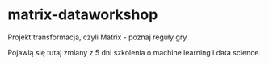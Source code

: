 # matrix-dataworkshop
Projekt transformacja, czyli Matrix - poznaj reguły gry

Pojawią się tutaj zmiany z 5 dni szkolenia o machine learning i data science.
